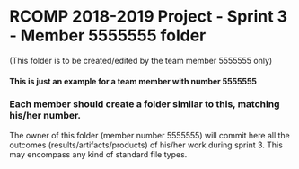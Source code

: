 RCOMP 2018-2019 Project - Sprint 3 - Member 5555555 folder
===========================================
(This folder is to be created/edited by the team member 5555555 only)

#### This is just an example for a team member with number 5555555 ####
### Each member should create a folder similar to this, matching his/her number. ###
The owner of this folder (member number 5555555) will commit here all the outcomes (results/artifacts/products)		       of his/her work during sprint 3. This may encompass any kind of standard file types.
